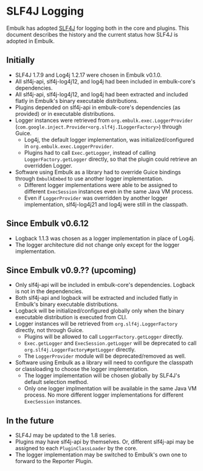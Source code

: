 SLF4J Logging
==============

Embulk has adopted [SLF4J](https://www.slf4j.org/) for logging both in the core and plugins. This document describes the history and the current status how SLF4J is adopted in Embulk.


Initially
----------

* SLF4J 1.7.9 and Log4j 1.2.17 were chosen in Embulk v0.1.0.
* All slf4j-api, slf4j-log4j12, and log4j had been included in embulk-core's dependencies.
* All slf4j-api, slf4j-log4j12, and log4j had been extracted and included flatly in Embulk's binary executable distributions.
* Plugins depended on slf4j-api in embulk-core's dependencies (as provided) or in executable distributions.
* Logger instances were retrieved from `org.embulk.exec.LoggerProvider` (`com.google.inject.Provider<org.slf4j.ILoggerFactory>`) through Guice.
  * Log4j, the default logger implementation, was initialized/configured in `org.embulk.exec.LoggerProvider`.
  * Plugins had to call `Exec.getLogger`, instead of calling `LoggerFactory.getLogger` directly, so that the plugin could retrieve an overridden Logger.
* Software using Embulk as a library had to override Guice bindings through `EmbulkEmbed` to use another logger implementation.
  * Different logger implementations were able to be assigned to different `ExecSession` instances even in the same Java VM process.
  * Even if `LoggerProvider` was overridden by another logger implementation, slf4j-log4j21 and log4j were still in the classpath.


Since Embulk v0.6.12
--------------------

* Logback 1.1.3 was chosen as a logger implementation in place of Log4j.
* The logger architecture did not change only except for the logger implementation.


Since Embulk v0.9.?? (upcoming)
--------------------------------

* Only slf4j-api will be included in embulk-core's dependencies. Logback is not in the dependencies.
* Both slf4j-api and logback will be extracted and included flatly in Embulk's binary executable distributions.
* Logback will be initialized/configured globally only when the binary executable distribution is executed from CLI.
* Logger instances will be retrieved from `org.slf4j.LoggerFactory` directly, not through Guice.
  * Plugins will be allowed to call `LoggerFactory.getLogger` directly.
  * `Exec.getLogger` and `ExecSession.getLogger` will be deprecated to call `org.slf4j.LoggerFactory#getLogger` directly.
  * The `LoggerProvider` module will be deprecated/removed as well.
* Software using Embulk as a library will need to configure the classpath or classloading to choose the logger implementation.
  * The logger implementation will be chosen globally by SLF4J's default selection method.
  * Only one logger implmentation will be available in the same Java VM process. No more different logger implementations for different `ExecSession` instances.


In the future
--------------

* SLF4J may be updated to the 1.8 series.
* Plugins may have slf4j-api by themselves. Or, different slf4j-api may be assigned to each `PluginClassLoader` by the core.
* The logger implementation may be switched to Embulk's own one to forward to the Reporter Plugin.

